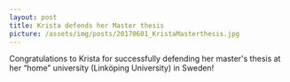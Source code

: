 ```yaml
---
layout: post
title: Krista defends her Master thesis
picture: /assets/img/posts/20170601_KristaMasterthesis.jpg
---
```

Congratulations to Krista for successfully defending her master's thesis at her
“home” university (Linköping University) in Sweden!
